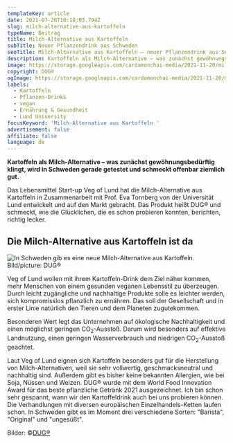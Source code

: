 ```yaml
---
templateKey: article
date: 2021-07-26T10:18:03.794Z
slug: milch-alternative-aus-kartoffeln
typeName: Beitrag
title: Milch-Alternative aus Kartoffeln
subTitle: Neuer Pflanzendrink aus Schweden
seoTitle: Milch-Alternative aus Kartoffeln – neuer Pflanzendrink aus Schweden
description: Kartoffeln als Milch-Alternative – was zunächst gewöhnungsbedürftig klingt, wird in Schweden gerade getestet und schmeckt offenbar ziemlich gut. Das Lebensmittel Start-up Veg of Lund hat die Milch-Alternative aus Kartoffeln in Zusammenarbeit mit Prof. Eva Tornberg von der Universität Lund entwickelt.
image: https://storage.googleapis.com/cardamonchai-media/2021-11-20/milch-alternative-aus-kartoffeln-dug-jpg-imagine-080808_515b29_1024_768/640.webp
copyright: DUG®
ogImage: https://storage.googleapis.com/cardamonchai-media/2021-11-20/milch-alternative-aus-kartoffeln-dug-fb-png-imagine-080808_505a28_1200_628/640.webp
labels:
  - Kartoffeln
  - Pflanzen-Drinks
  - vegan
  - Ernährung & Gesundheit
  - Lund University
focusKeyword: 'Milch-Alternative aus Kartoffeln '
advertisement: false
affiliate: false
language: de
---
```


**Kartoffeln als Milch-Alternative – was zunächst gewöhnungsbedürftig klingt, wird in Schweden gerade getestet und schmeckt offenbar ziemlich gut.**

Das Lebensmittel Start-up Veg of Lund hat die Milch-Alternative aus Kartoffeln in Zusammenarbeit mit Prof. Eva Tornberg von der Universität Lund entwickelt und auf den Markt gebracht. Das Produkt heißt DUG® und schmeckt, wie die Glücklichen, die es schon probieren konnten, berichten, richtig lecker.

## Die Milch-Alternative aus Kartoffeln ist da

![In Schweden gib es eine neue Milch-Alternative aus Kartoffeln. Bild/picture: DUG®](https://storage.googleapis.com/cardamonchai-media/2021-11-20/milch-alternative-aus-kartoffeln-dug-1-jpg-imagine-181818_775d4c_1024_768/640.webp 'In Schweden gib es eine neue Milch-Alternative aus Kartoffeln. Bild/picture: DUG®')

Veg of Lund wollen mit ihrem Kartoffeln-Drink dem Ziel näher kommen, mehr Menschen von einem gesunden veganen Lebensstil zu überzeugen. Durch leicht zugängliche und nachhaltige Produkte solle es leichter werden, sich kompromisslos pflanzlich zu ernähren. Das soll der Gesellschaft und in erster Linie natürlich den Tieren und dem Planeten zugutekommen.

Besonderen Wert legt das Unternehmen auf ökologische Nachhaltigkeit und einen möglichst geringen CO<sub>2</sub>-Ausstoß. Darum wird besonders auf effektive Landnutzung, einen geringen Wasserverbrauch und niedrigen CO<sub>2</sub>-Ausstoß geachtet.

Laut Veg of Lund eignen sich Kartoffeln besonders gut für die Herstellung von Milch-Alternativen, weil sie sehr vollwertig, geschmacksneutral und nachhaltig sind. Außerdem gibt es bisher keine bekannten Allergien, wie bei Soja, Nüssen und Weizen. DUG® wurde mit dem World Food Innovation Award für das beste pflanzliche Getränk 2021 ausgezeichnet. Ich bin schon sehr gespannt, wann wir den Kartoffeldrink auch bei uns probieren können. Die Verhandlungen mit diversen europäischen Einzelhandels-Ketten laufen schon. In Schweden gibt es im Moment drei verschiedene Sorten: "Barista", "Original" und "ungesüßt".

Bilder: ©[DUG®](https://shop.dugdrinks.com/)
